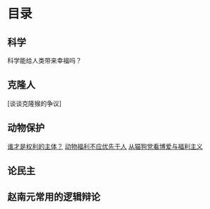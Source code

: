 # 目录

## 科学

科学能给人类带来幸福吗？

## 克隆人

[谈谈克隆猴的争议]

## 动物保护

[谁才是权利的主体？](https://headsalon.org/archives/3347.html)
[动物福利不应优先于人](https://headsalon.org/archives/3397.html)
[从猫狗党看博爱与福利主义](https://headsalon.org/archives/1774.html)
## 论民主

## 赵南元常用的逻辑辩论


